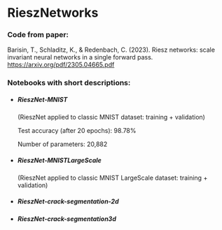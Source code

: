 # RieszNetworks

### Code from paper:
Barisin, T., Schladitz, K., & Redenbach, C. (2023). Riesz networks: scale invariant neural networks in a single forward pass. 
https://arxiv.org/pdf/2305.04665.pdf


### Notebooks with short descriptions:

- ##### RieszNet-MNIST
  
  (RieszNet applied to classic MNIST dataset: training + validation)
  
  Test accuracy (after 20 epochs): 98.78%
  
  Number of parameters: 20,882


- ##### RieszNet-MNISTLargeScale
 
  (RieszNet applied to classic MNIST LargeScale dataset: training + validation)



- ##### RieszNet-crack-segmentation-2d



- ##### RieszNet-crack-segmentation3d


